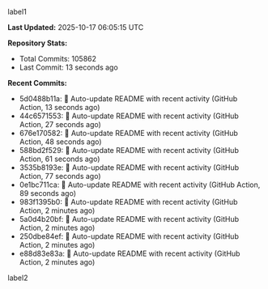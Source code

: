 
label1 
<!-- ACTIVITY_START -->
**Last Updated:** 2025-10-17 06:05:15 UTC

**Repository Stats:**
- Total Commits: 105862
- Last Commit: 13 seconds ago

**Recent Commits:**
- 5d0488b11a: 🤖 Auto-update README with recent activity (GitHub Action, 13 seconds ago)
- 44c6571553: 🤖 Auto-update README with recent activity (GitHub Action, 27 seconds ago)
- 676e170582: 🤖 Auto-update README with recent activity (GitHub Action, 48 seconds ago)
- 588bd2f529: 🤖 Auto-update README with recent activity (GitHub Action, 61 seconds ago)
- 3535b8193e: 🤖 Auto-update README with recent activity (GitHub Action, 77 seconds ago)
- 0e1bc711ca: 🤖 Auto-update README with recent activity (GitHub Action, 89 seconds ago)
- 983f1395b0: 🤖 Auto-update README with recent activity (GitHub Action, 2 minutes ago)
- 5a0d4b20bf: 🤖 Auto-update README with recent activity (GitHub Action, 2 minutes ago)
- 250dbe84ef: 🤖 Auto-update README with recent activity (GitHub Action, 2 minutes ago)
- e88d83e83a: 🤖 Auto-update README with recent activity (GitHub Action, 2 minutes ago)
<!-- ACTIVITY_END -->

label2
